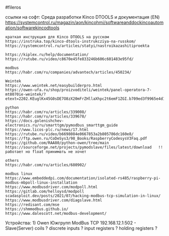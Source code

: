 #fileros


ссылки на софт:
    Среда разработки Kinco DTOOLS и документация (EN)
    https://systemcontrol.ru/magazin/aon/kincohmi/softwareanddockincoautomation/softwarekincodtools

    краткая инструкция для Kinco DTOOLS на русском
    https://instruka.top/kinco-dtools-instrukcziya-na-russkom/
    https://systemcontrol.ru/articles/statyi/nastroikazashitiproekta

    https://kiplex.ru/help/documentation/
    https://rutube.ru/video/c8670e45fe833246b606c601483e95fd/

    modbus
    https://habr.com/ru/companies/advantech/articles/450234/

    Weintek
    https://www.weintek.net/easybuilderpro.html
    https://owen-ufa.ru/shop/proizvoditeli/weintek/panel-operatora-7-mt8070ie-weintek/?etext=2202.KEuglKx45G0sDE7O8zX20mFrZHllaXhpc2t6emF1ZGI.b709ed3f9965e4d1c66fb8b7bfce73c7295501be&yclid=6394251974377996287

    python
    https://habr.com/ru/articles/339008/
    https://habr.com/ru/articles/339678/
    https://docs.golenishchev-electronics.ru/ru/smarttgm/pymodbus_smarttgm_guide
    https://www.licos-plc.ru/news/17.html
    https://rutube.ru/video/b6698084e0667853a2b805786dc160e8/
    https://ftp.owen.ru/CoDeSys3/98_Books/RaspberryCodesysV3Faq.pdf
    https://github.com/RAA80/python-owen/tree/main
    https://sourceforge.net/projects/pymodslave/files/latest/download   !! работает но float принимать не хочет

    others
    https://habr.com/ru/articles/680902/

    modbus linux
    https://www.embeddedpi.com/documentation/isolated-rs485/raspberry-pi-modbus-mbpoll-linux-installation
    https://www.modbusdriver.com/modpoll.html
    https://gitlab.com/helloysd/modpoll
    scadasploit.dev/posts/2021/07/hacking-modbus-tcp-simulation-in-linux/
    https://www.modbusdriver.com/diagslave.html
    https://redisant.com/mse
    https://shmmodbus.github.io/
    https://www.dalescott.net/modbus-development/

Устройства:
    1) Owen Южгрупп
    ModBus TCP 192.168.12.1:502 - Slave(Server)
    coils ?
    discrete inputs ?
    input registers ?
    holding registers ?
